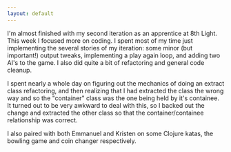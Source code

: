 ```yaml
---
layout: default
---
```


I'm almost finished with my second iteration as an apprentice at 8th
Light.  This week I focused more on coding. I spent most of my time
just implementing the several stories of my iteration: some minor (but
important!) output tweaks, implementing a play again loop, and adding
two AI's to the game. I also did quite a bit of refactoring and
general code cleanup.

I spent nearly a whole day on figuring out the mechanics of doing an
extract class refactoring, and then realizing that I had extracted the
class the wrong way and so the "container" class was the one being
held by it's containee.  It turned out to be very awkward to deal with
this, so I backed out the change and extracted the other class so that
the container/containee relationship was correct.


I also paired with both Emmanuel and Kristen on some Clojure katas,
the bowling game and coin changer respectively.
